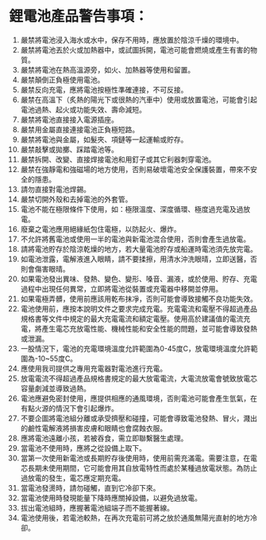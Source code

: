 # 鋰電池產品警告事項：

1. 嚴禁將電池浸入海水或水中，保存不用時，應放置於陰涼千燥的環境中。
2. 嚴禁將電池丟於火或加熱器中，或試圖拆開，電池可能會燃燒或產生有害的物質。
3. 嚴禁將電池在熱高溫源旁，如火、加熱器等使用和留置。
4. 嚴禁顛倒正負極使用電池。
5. 嚴禁反向充電，應將電池按極性準確連接，不可反接。
6. 嚴禁在高溫下（炙熱的陽光下或很熱的汽車中）使用或放置電池，可能會引起電池過熱、起火或功能失效、壽命減短。
7. 嚴禁將電池直接接入電源插座。
8. 嚴禁用金屬直接連接電池正負極短路。
9. 嚴禁將電池與金屬，如髮夾、項鏈等一起運輸或貯存。
10. 嚴禁敲擊或拋擲、踩踏電池等。
11. 嚴禁拆開、改變、直接焊接電池和用釘子或其它利器刺穿電池。
12. 嚴禁在強靜電和強磁場的地方使用，否則易破壞電池安全保護裝置，帶來不安全的隱患。
13. 請勿直接對電池焊錫。
14. 嚴禁切開外殼和去掉電池的外套管。
15. 電池不能在極限條件下使用，如：極限溫度、深度循環、極度過充電及過放電。
16. 廢棄之電池應用絕緣紙包住電極，以防起火、爆炸。
17. 不允許將舊電池或使用一半的電池與新電池混合使用，否則會產生過放電。
18. 請將電池貯存於陰涼乾燥的地方，若大量電池貯存或船運時電池須先放完電。
19. 如電池泄露，電解液進入眼睛，請不要揉擦，用清水沖洗眼晴，立即送醫，否則會傷害眼晴。
20. 如果電池發出異味、發熱、變色、變形、嗓音、漏液，或於使用、貯存、充電過程中出現任何異常，立即將電池從裝置或充電器中移開並停用。
21. 如果電極弄髒，使用前應該用乾布抹凈，否則可能會導致接觸不良功能失效。
22. 電池使用前，應按本說明文件之要求完成充電。充電電流和電壓不得超過產品規格書等文件中規定的最大充電電流和額定電壓。使用高於建議值的電流充電，將產生電芯充放電性能、機械性能和安全性能的問題，並可能會導致發熱或泄漏。
23. 一股情況下，電池的充電環境溫度允許範圍為0-45度C，放電環境溫度允許範圍為-10~55度C。
24. 應使用我司提供之專用充電器對電池進行充電。
25. 放電電流不得超過產品規格書規定的最大放電電流，大電流放電會號致放電芯容量劇減並導致過熱。
26. 電池應避免密封使用，應提供相應的通風環境，否則電池可能會產生氫氣，在有點火源的情況下會引起爆炸。
27. 不要企圖將電池組分離或承受擠壓和碰撞，可能會導致電池發熱、冒火，濺出的鹼性電解液將損害皮膚和眼睛也會腐蝕衣服。
28. 應將電池遠離小孩，若被吞食，需立即聯繫醫生處理。
29. 當電池不使用時，應將之從設備上取下。
30. 當第一次使用新電池或長期貯存後使用時，使用前需充滿電。需要注意，在電芯長期未使用期間，它可能會用其自放電特性而處於某種過放電狀態。為防止過放電的發生，電芯應定期充電。
31. 當電池發燙時，請勿碰觸，直到它冷卻下來。
32. 當電池使用時發現能量下降時應關掉設備，以避免過放電。
33. 拔出電池組時，應握著電池組端子而不能握著線。
34. 電池使用後，若電池較熱，在再次充電前可將之放於通風無陽光直射的地方冷卻。
